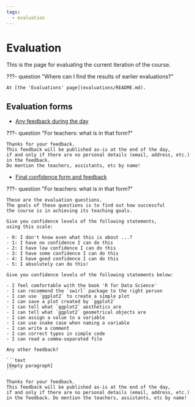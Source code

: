 ```yaml
---
tags:
  - evaluation
---
```


# Evaluation

This is the page for evaluating the current iteration of the course.

???- question "Where can I find the results of earlier evaluations?"

    At [the 'Evaluations' page](evaluations/README.md).

## Evaluation forms

- [Any feedback during the day](https://docs.google.com/forms/d/e/1FAIpQLSeH6lA-OuXYU77zop7CcyfQQOLiEOVOl2HOnb_2OIWUsSH5Iw/viewform?usp=header)

???- question "For teachers: what is in that form?"

    Thanks for your feedback.
    This feedback will be published as-is at the end of the day,
    if and only if there are no personal details (email, address, etc.)
    in the feedback.
    Do mention the teachers, assistants, etc by name!

- [Final confidence form and feedback](https://docs.google.com/forms/d/e/1FAIpQLSeBpW_OsIqeIDTWDJRw3gdinbZz4rXtlhQbL0-ecJeVGzzdqw/viewform?usp=header)

???- question "For teachers: what is in that form?"

    These are the evaluation questions.
    The goals of these questions is to find out how successful
    the course is in achieving its teaching goals.

    Give you confidence levels of the following statements,
    using this scale:

    - 0: I don't know even what this is about ...?
    - 1: I have no confidence I can do this
    - 2: I have low confidence I can do this
    - 3: I have some confidence I can do this
    - 4: I have good confidence I can do this
    - 5: I absolutely can do this!

    Give you confidence levels of the following statements below:

    - I feel comfortable with the book 'R for Data Science'
    - I can recommend the `swirl` package to the right person
    - I can use `ggplot2` to create a simple plot
    - I can save a plot created by `ggplot2`
    - I can tell what `ggplot2` aesthetics are
    - I can tell what `ggplot2` geometrical objects are
    - I can assign a value to a variable
    - I can use snake case when naming a variable
    - I can write a comment
    - I can correct typos in simple code
    - I can read a comma-separated file

    Any other feedback?

    ```text
    [Empty paragraph]
    ```

    Thanks for your feedback.
    This feedback will be published as-is at the end of the day,
    if and only if there are no personal details (email, address, etc.)
    in the feedback. Do mention the teachers, assistants, etc by name!
